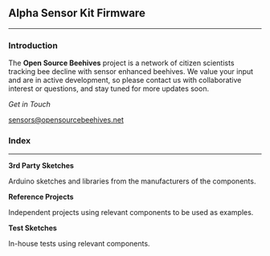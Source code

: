 ## Alpha Sensor Kit Firmware
----------------------------

### Introduction
The **Open Source Beehives** project is a network of citizen scientists tracking bee decline with sensor enhanced beehives. We value your input and are in active development, so please contact us with collaborative interest or questions, and stay tuned for more updates soon.

*Get in Touch*

sensors@opensourcebeehives.net

### Index
------------------------------

**3rd Party Sketches**

Arduino sketches and libraries from the manufacturers of the components.

**Reference Projects**

Independent projects using relevant components to be used as examples.

**Test Sketches**

In-house tests using relevant components.
